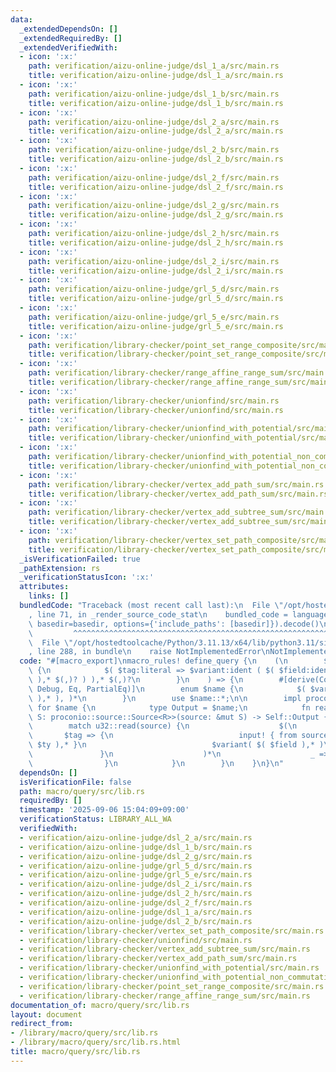 ```yaml
---
data:
  _extendedDependsOn: []
  _extendedRequiredBy: []
  _extendedVerifiedWith:
  - icon: ':x:'
    path: verification/aizu-online-judge/dsl_1_a/src/main.rs
    title: verification/aizu-online-judge/dsl_1_a/src/main.rs
  - icon: ':x:'
    path: verification/aizu-online-judge/dsl_1_b/src/main.rs
    title: verification/aizu-online-judge/dsl_1_b/src/main.rs
  - icon: ':x:'
    path: verification/aizu-online-judge/dsl_2_a/src/main.rs
    title: verification/aizu-online-judge/dsl_2_a/src/main.rs
  - icon: ':x:'
    path: verification/aizu-online-judge/dsl_2_b/src/main.rs
    title: verification/aizu-online-judge/dsl_2_b/src/main.rs
  - icon: ':x:'
    path: verification/aizu-online-judge/dsl_2_f/src/main.rs
    title: verification/aizu-online-judge/dsl_2_f/src/main.rs
  - icon: ':x:'
    path: verification/aizu-online-judge/dsl_2_g/src/main.rs
    title: verification/aizu-online-judge/dsl_2_g/src/main.rs
  - icon: ':x:'
    path: verification/aizu-online-judge/dsl_2_h/src/main.rs
    title: verification/aizu-online-judge/dsl_2_h/src/main.rs
  - icon: ':x:'
    path: verification/aizu-online-judge/dsl_2_i/src/main.rs
    title: verification/aizu-online-judge/dsl_2_i/src/main.rs
  - icon: ':x:'
    path: verification/aizu-online-judge/grl_5_d/src/main.rs
    title: verification/aizu-online-judge/grl_5_d/src/main.rs
  - icon: ':x:'
    path: verification/aizu-online-judge/grl_5_e/src/main.rs
    title: verification/aizu-online-judge/grl_5_e/src/main.rs
  - icon: ':x:'
    path: verification/library-checker/point_set_range_composite/src/main.rs
    title: verification/library-checker/point_set_range_composite/src/main.rs
  - icon: ':x:'
    path: verification/library-checker/range_affine_range_sum/src/main.rs
    title: verification/library-checker/range_affine_range_sum/src/main.rs
  - icon: ':x:'
    path: verification/library-checker/unionfind/src/main.rs
    title: verification/library-checker/unionfind/src/main.rs
  - icon: ':x:'
    path: verification/library-checker/unionfind_with_potential/src/main.rs
    title: verification/library-checker/unionfind_with_potential/src/main.rs
  - icon: ':x:'
    path: verification/library-checker/unionfind_with_potential_non_commutative_group/src/main.rs
    title: verification/library-checker/unionfind_with_potential_non_commutative_group/src/main.rs
  - icon: ':x:'
    path: verification/library-checker/vertex_add_path_sum/src/main.rs
    title: verification/library-checker/vertex_add_path_sum/src/main.rs
  - icon: ':x:'
    path: verification/library-checker/vertex_add_subtree_sum/src/main.rs
    title: verification/library-checker/vertex_add_subtree_sum/src/main.rs
  - icon: ':x:'
    path: verification/library-checker/vertex_set_path_composite/src/main.rs
    title: verification/library-checker/vertex_set_path_composite/src/main.rs
  _isVerificationFailed: true
  _pathExtension: rs
  _verificationStatusIcon: ':x:'
  attributes:
    links: []
  bundledCode: "Traceback (most recent call last):\n  File \"/opt/hostedtoolcache/Python/3.11.13/x64/lib/python3.11/site-packages/onlinejudge_verify/documentation/build.py\"\
    , line 71, in _render_source_code_stat\n    bundled_code = language.bundle(stat.path,\
    \ basedir=basedir, options={'include_paths': [basedir]}).decode()\n          \
    \         ^^^^^^^^^^^^^^^^^^^^^^^^^^^^^^^^^^^^^^^^^^^^^^^^^^^^^^^^^^^^^^^^^^^^^^^^^^^^^^^^^\n\
    \  File \"/opt/hostedtoolcache/Python/3.11.13/x64/lib/python3.11/site-packages/onlinejudge_verify/languages/rust.py\"\
    , line 288, in bundle\n    raise NotImplementedError\nNotImplementedError\n"
  code: "#[macro_export]\nmacro_rules! define_query {\n    (\n        $name:ident\
    \ {\n            $( $tag:literal => $variant:ident ( $( $field:ident : $ty:ty\
    \ ),* $(,)? ) ),* $(,)?\n        }\n    ) => {\n        #[derive(Copy, Clone,\
    \ Debug, Eq, PartialEq)]\n        enum $name {\n            $( $variant( $( $ty\
    \ ),* ), )*\n        }\n        use $name::*;\n\n        impl proconio::source::Readable\
    \ for $name {\n            type Output = $name;\n            fn read<R: std::io::BufRead,\
    \ S: proconio::source::Source<R>>(source: &mut S) -> Self::Output {\n        \
    \        match u32::read(source) {\n                    $(\n                 \
    \       $tag => {\n                            input! { from source, $( mut $field:\
    \ $ty ),* }\n                            $variant( $( $field ),* )\n         \
    \               }\n                    )*\n                    _ => unreachable!(),\n\
    \                }\n            }\n        }\n    }\n}\n"
  dependsOn: []
  isVerificationFile: false
  path: macro/query/src/lib.rs
  requiredBy: []
  timestamp: '2025-09-06 15:04:09+09:00'
  verificationStatus: LIBRARY_ALL_WA
  verifiedWith:
  - verification/aizu-online-judge/dsl_2_a/src/main.rs
  - verification/aizu-online-judge/dsl_1_b/src/main.rs
  - verification/aizu-online-judge/dsl_2_g/src/main.rs
  - verification/aizu-online-judge/grl_5_d/src/main.rs
  - verification/aizu-online-judge/grl_5_e/src/main.rs
  - verification/aizu-online-judge/dsl_2_i/src/main.rs
  - verification/aizu-online-judge/dsl_2_h/src/main.rs
  - verification/aizu-online-judge/dsl_2_f/src/main.rs
  - verification/aizu-online-judge/dsl_1_a/src/main.rs
  - verification/aizu-online-judge/dsl_2_b/src/main.rs
  - verification/library-checker/vertex_set_path_composite/src/main.rs
  - verification/library-checker/unionfind/src/main.rs
  - verification/library-checker/vertex_add_subtree_sum/src/main.rs
  - verification/library-checker/vertex_add_path_sum/src/main.rs
  - verification/library-checker/unionfind_with_potential/src/main.rs
  - verification/library-checker/unionfind_with_potential_non_commutative_group/src/main.rs
  - verification/library-checker/point_set_range_composite/src/main.rs
  - verification/library-checker/range_affine_range_sum/src/main.rs
documentation_of: macro/query/src/lib.rs
layout: document
redirect_from:
- /library/macro/query/src/lib.rs
- /library/macro/query/src/lib.rs.html
title: macro/query/src/lib.rs
---
```

